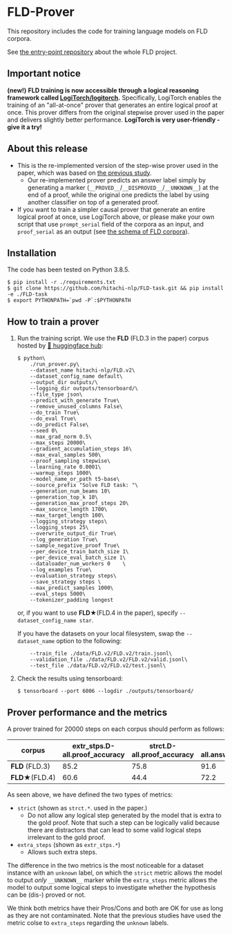 # FLD-Prover
This repository includes the code for training language models on FLD corpora.  

See [the entry-point repository](https://github.com/hitachi-nlp/FLD.git) about the whole FLD project.

## Important notice
**(new!)** **FLD training is now accessible through a logical reasoning framework called [LogiTorch/logitorch](https://github.com/LogiTorch/logitorch).**
Specifically, LogiTorch enables the training of an "all-at-once" prover that generates an entire logical proof at once.
This prover differs from the original stepwise prover used in the paper and delivers slightly better performance.
**LogiTorch is very user-friendly - give it a try!**

## About this release
* This is the re-implemented version of the step-wise prover used in the paper, which was based on [the previous study](https://github.com/princeton-nlp/NLProofS).
    - Our re-implemented prover predicts an answer label simply by generating a marker (`__PROVED__`/`__DISPROVED__`/`__UNKNOWN__`) at the end of a proof, while the original one predicts the label by using another classifier on top of a generated proof.
* If you want to train a simpler causal prover that generate an entire logical proof at once, use LogiTorch above, or please make your own script that use `prompt_serial` field of the corpora as an input, and `proof_serial` as an output (see [the schema of FLD corpora](https://github.com/hitachi-nlp/FLD-corpus#schema)).

## Installation
The code has been tested on Python 3.8.5.
```console
$ pip install -r ./requirements.txt
$ git clone https://github.com/hitachi-nlp/FLD-task.git && pip install -e ./FLD-task
$ export PYTHONPATH=`pwd -P`:$PYTHONPATH
```

## How to train a prover

1. Run the training script. We use the **FLD** (FLD.3 in the paper) corpus hosted by [🤗 huggingface hub](https://huggingface.co/datasets/hitachi-nlp/FLD.v2):

    ```console
    $ python\
        ./run_prover.py\
        --dataset_name hitachi-nlp/FLD.v2\
        --dataset_config_name default\
        --output_dir outputs/\
        --logging_dir outputs/tensorboard/\
        --file_type json\
        --predict_with_generate True\
        --remove_unused_columns False\
        --do_train True\
        --do_eval True\
        --do_predict False\
        --seed 0\
        --max_grad_norm 0.5\
        --max_steps 20000\
        --gradient_accumulation_steps 16\
        --max_eval_samples 500\
        --proof_sampling stepwise\
        --learning_rate 0.0001\
        --warmup_steps 1000\
        --model_name_or_path t5-base\
        --source_prefix "Solve FLD task: "\
        --generation_num_beams 10\
        --generation_top_k 10\
        --generation_max_proof_steps 20\
        --max_source_length 1700\
        --max_target_length 100\
        --logging_strategy steps\
        --logging_steps 25\
        --overwrite_output_dir True\
        --log_generation True\
        --sample_negative_proof True\
        --per_device_train_batch_size 1\
        --per_device_eval_batch_size 1\
        --dataloader_num_workers 0    \
        --log_examples True\
        --evaluation_strategy steps\
        --save_strategy steps \
        --max_predict_samples 1000\
        --eval_steps 5000\
        --tokenizer_padding longest
    ```
    or, if you want to use **FLD★**(FLD.4 in the paper), specify `--dataset_config_name star`.

    If you have the datasets on your local filesystem, swap the `--dataset_name` option to the following:
    ```console
        --train_file ./data/FLD.v2/FLD.v2/train.jsonl\
        --validation_file ./data/FLD.v2/FLD.v2/valid.jsonl\
        --test_file ./data/FLD.v2/FLD.v2/test.jsonl\
    ```


1. Check the results using tensorboard:

    ```console
    $ tensorboard --port 6006 --logdir ./outputs/tensorboard/
    ```

## Prover performance and the metrics
A prover trained for 20000 steps on each corpus should perform as follows:

| corpus           | extr_stps.D-all.proof_accuracy | strct.D-all.proof_accuracy | D-all.answer_accuracy |
|------------------|--------------------------------|-----------------------------|-----------------------|
| **FLD** (FLD.3)  | 85.2                           | 75.8                        | 91.6                  |
| **FLD★**(FLD.4)   | 60.6                           |44.4                        | 72.2                  |

As seen above, we have defined the two types of metrics:
* `strict` (shown as `strct.*`. used in the paper.)
    * Do not allow any logical step generated by the model that is extra to the gold proof. Note that such a step can be logically valid because there are distractors that can lead to some valid logical steps irrelevant to the gold proof.
* `extra_steps` (shown as `extr_stps.*`)
    * Allows such extra steps.

The difference in the two metrics is the most noticeable for a dataset instance with an `unknown` label, on which the `strict` metric allows the model to output *only* `__UNKNOWN__` marker while the `extra_steps` metric allows the model to output some logical steps to investigate whether the hypothesis can be (dis-) proved or not.

We think both metrics have their Pros/Cons and both are OK for use as long as they are not contaminated.
Note that the previous studies have used the metric colse to `extra_steps` regarding the `unknown` labels.
